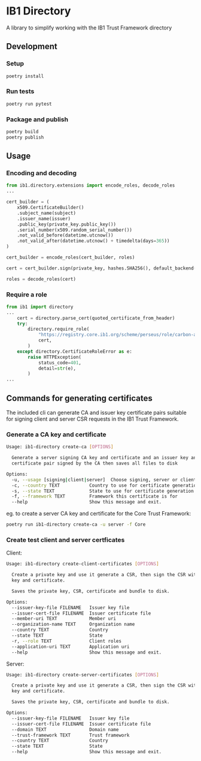 # IB1 Directory

A library to simplify working with the IB1 Trust Framework directory

## Development

### Setup

```bash
poetry install
```

### Run tests

```bash
poetry run pytest
```

### Package and publish

```bash
poetry build
poetry publish
```

## Usage

### Encoding and decoding

```python
from ib1.directory.extensions import encode_roles, decode_roles
...

cert_builder = (
    x509.CertificateBuilder()
    .subject_name(subject)
    .issuer_name(issuer)
    .public_key(private_key.public_key())
    .serial_number(x509.random_serial_number())
    .not_valid_before(datetime.utcnow())
    .not_valid_after(datetime.utcnow() + timedelta(days=365))
)

cert_builder = encode_roles(cert_builder, roles)

cert = cert_builder.sign(private_key, hashes.SHA256(), default_backend())

roles = decode_roles(cert)
```

### Require a role

```python
from ib1 import directory
...
    cert = directory.parse_cert(quoted_certificate_from_header)
    try:
        directory.require_role(
            "https://registry.core.ib1.org/scheme/perseus/role/carbon-accounting",
            cert,
        )
    except directory.CertificateRoleError as e:
        raise HTTPException(
            status_code=401,
            detail=str(e),
        )
...
```

## Commands for generating certificates

The included cli can generate CA and issuer key certificate pairs suitable for signing client and server CSR requests in the IB1 Trust Framework.

### Generate a CA key and certificate

```bash
Usage: ib1-directory create-ca [OPTIONS]

  Generate a server signing CA key and certificate and an issuer key and
  certificate pair signed by the CA then saves all files to disk

Options:
  -u, --usage [signing|client|server]  Choose signing, server or client CA
  -c, --country TEXT           Country to use for certificate generation
  -s, --state TEXT             State to use for certificate generation
  -f, --framework TEXT         Framework this certificate is for
  --help                       Show this message and exit.
```

eg. to create a server CA key and certificate for the Core Trust Framework:

```bash
poetry run ib1-directory create-ca -u server -f Core
```

### Create test client and server certficates

Client:

```bash
Usage: ib1-directory create-client-certificates [OPTIONS]

  Create a private key and use it generate a CSR, then sign the CSR with a CA
  key and certificate.

  Saves the private key, CSR, certificate and bundle to disk.

Options:
  --issuer-key-file FILENAME   Issuer key file
  --issuer-cert-file FILENAME  Issuer certificate file
  --member-uri TEXT            Member uri
  --organization-name TEXT     Organization name
  --country TEXT               Country
  --state TEXT                 State
  -r, --role TEXT              Client roles
  --application-uri TEXT       Application uri
  --help                       Show this message and exit.
```

Server:

```bash
Usage: ib1-directory create-server-certificates [OPTIONS]

  Create a private key and use it generate a CSR, then sign the CSR with a CA
  key and certificate.

  Saves the private key, CSR, certificate and bundle to disk.

Options:
  --issuer-key-file FILENAME   Issuer key file
  --issuer-cert-file FILENAME  Issuer certificate file
  --domain TEXT                Domain name
  --trust-framework TEXT       Trust framework
  --country TEXT               Country
  --state TEXT                 State
  --help                       Show this message and exit.
```
